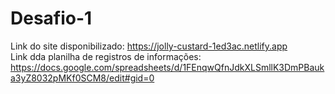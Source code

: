 # Desafio-1

Link do site disponibilizado: https://jolly-custard-1ed3ac.netlify.app <br>
Link dda planilha de registros de informações: https://docs.google.com/spreadsheets/d/1FEnqwQfnJdkXLSmllK3DmPBauka3yZ8032pMKf0SCM8/edit#gid=0
